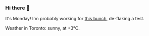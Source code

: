 ### Hi there :wave:

It's Monday! I'm probably working for [this bunch](https://github.com/kohofinancial), de-flaking a test.

Weather in Toronto: sunny, at +3°C.
